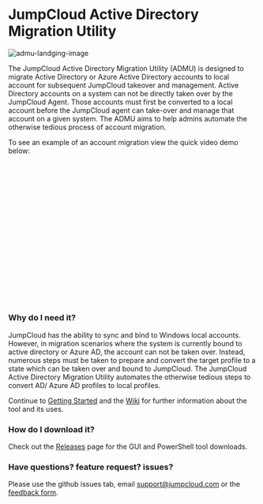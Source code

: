# JumpCloud Active Directory Migration Utility

![admu-landging-image](https://github.com/TheJumpCloud/jumpcloud-ADMU/wiki/images/ADMU-landing.png)

The JumpCloud Active Directory Migration Utility (ADMU) is designed to migrate Active Directory or Azure Active Directory accounts to local account for subsequent JumpCloud takeover and management. Active Directory accounts on a system can not be directly taken over by the JumpCloud Agent. Those accounts must first be converted to a local account before the JumpCloud agent can take-over and manage that account on a given system. The ADMU aims to help admins automate the otherwise tedious process of account migration.

To see an example of an account migration view the quick video demo below:

<script src="https://fast.wistia.com/embed/medias/573eial3qa.jsonp" async>
</script>
<script src="https://fast.wistia.com/assets/external/E-v1.js" async>
</script>
<div class="wistia_responsive_padding" style="padding:56.25% 0 0 0;position:relative;">
    <div class="wistia_responsive_wrapper" style="height:100%;left:0;position:absolute;top:0;width:100%;">
        <div class="wistia_embed wistia_async_573eial3qa videoFoam=true" style="height:100%;position:relative;width:100%">
            <div class="wistia_swatch" style="height:100%;left:0;opacity:0;overflow:hidden;position:absolute;top:0;transition:opacity 200ms;width:100%;">
                <img src="https://fast.wistia.com/embed/medias/573eial3qa/swatch" style="filter:blur(5px);height:100%;object-fit:contain;width:100%;" alt="" aria-hidden="true" onload="this.parentNode.style.opacity=1;" />
            </div>
        </div>
    </div>
</div>

### Why do I need it?

JumpCloud has the ability to sync and bind to Windows local accounts. However, in migration scenarios where the system is currently bound to active directory or Azure AD, the account can not be taken over. Instead, numerous steps must be taken to prepare and convert the target profile to a state which can be taken over and bound to JumpCloud. The JumpCloud Active Directory Migration Utility automates the otherwise tedious steps to convert AD/ Azure AD profiles to local profiles.

Continue to [Getting Started](https://github.com/TheJumpCloud/jumpcloud-ADMU/wiki/Getting-Started) and the [Wiki](https://github.com/TheJumpCloud/jumpcloud-ADMU/wiki) for further information about the tool and its uses.

### How do I download it?

Check out the [Releases](https://github.com/TheJumpCloud/jumpcloud-ADMU/releases) page for the GUI and PowerShell tool downloads.

### Have questions? feature request? issues?

Please use the github issues tab, email [support@jumpcloud.com](support@jumpcloud.com) or the [feedback form](https://github.com/TheJumpCloud/jumpcloud-ADMU/wiki/feedback-form).
